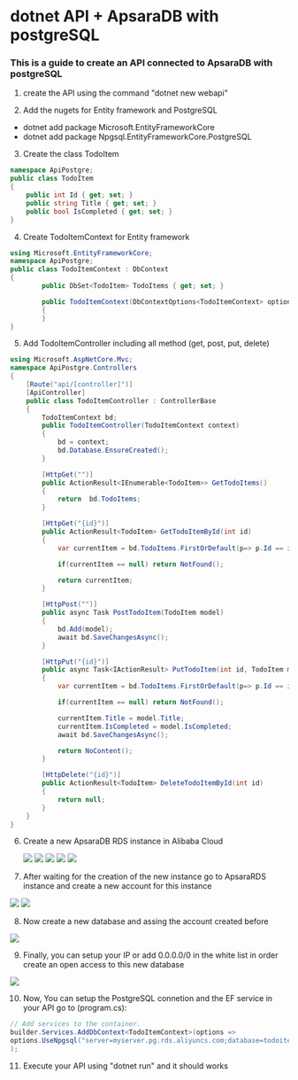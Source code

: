 # dotnet API + ApsaraDB with postgreSQL

### This is a guide to create an API connected to ApsaraDB with postgreSQL

1. create the API using the command "dotnet new webapi"

2. Add the nugets for Entity framework and PostgreSQL

- dotnet add package Microsoft.EntityFrameworkCore
- dotnet add package Npgsql.EntityFrameworkCore.PostgreSQL

3. Create the class TodoItem

```csharp
namespace ApiPostgre;
public class TodoItem
{
    public int Id { get; set; }
    public string Title { get; set; }
    public bool IsCompleted { get; set; }
}

```

4. Create TodoItemContext for Entity framework

```csharp
using Microsoft.EntityFrameworkCore;
namespace ApiPostgre;
public class TodoItemContext : DbContext
{    
        public DbSet<TodoItem> TodoItems { get; set; }

        public TodoItemContext(DbContextOptions<TodoItemContext> options) : base(options) 
        {
        }        
}
```

5. Add TodoItemController including all method (get, post, put, delete)

```csharp
using Microsoft.AspNetCore.Mvc;
namespace ApiPostgre.Controllers
{
    [Route("api/[controller]")]
    [ApiController]
    public class TodoItemController : ControllerBase
    {
        TodoItemContext bd;
        public TodoItemController(TodoItemContext context)
        {
            bd = context;
            bd.Database.EnsureCreated();
        }

        [HttpGet("")]
        public ActionResult<IEnumerable<TodoItem>> GetTodoItems()
        {
            return  bd.TodoItems;
        }

        [HttpGet("{id}")]
        public ActionResult<TodoItem> GetTodoItemById(int id)
        {
            var currentItem = bd.TodoItems.FirstOrDefault(p=> p.Id == id);

            if(currentItem == null) return NotFound();

            return currentItem;
        }

        [HttpPost("")]
        public async Task PostTodoItem(TodoItem model)
        {
            bd.Add(model);
            await bd.SaveChangesAsync();
        }

        [HttpPut("{id}")]
        public async Task<IActionResult> PutTodoItem(int id, TodoItem model)
        {
            var currentItem = bd.TodoItems.FirstOrDefault(p=> p.Id == id);

            if(currentItem == null) return NotFound();

            currentItem.Title = model.Title;
            currentItem.IsCompleted = model.IsCompleted;
            await bd.SaveChangesAsync();

            return NoContent();
        }

        [HttpDelete("{id}")]
        public ActionResult<TodoItem> DeleteTodoItemById(int id)
        {
            return null;
        }
    }
}
```

6. Create a new ApsaraDB RDS instance in Alibaba Cloud

    ![](https://mteheran.files.wordpress.com/2021/10/alibabacloudrds.png)
![](https://mteheran.files.wordpress.com/2021/10/alibabacloudcreateinsance.png)
![](https://mteheran.files.wordpress.com/2021/10/alibabacloudposgrest.png)
![](https://mteheran.files.wordpress.com/2021/10/alibabacloud20gb.png)
![](https://mteheran.files.wordpress.com/2021/10/alibabacloudpaynow.png)

1. After waiting for the creation of the new instance go to ApsaraRDS instance and create a new account for this instance

![](https://mteheran.files.wordpress.com/2021/10/alibabacloudinstanses.png)
![](https://mteheran.files.wordpress.com/2021/10/alibabacloudaccount.png)


8. Now create a new database and assing the account created before
   
![](https://mteheran.files.wordpress.com/2021/10/alibabacloudcreatedatabase.png)


9. Finally, you can setup your IP or add 0.0.0.0/0 in the white list in order create an open access to this new database

![](https://mteheran.files.wordpress.com/2021/10/alibabacloudipsecurity.png)

10. Now, You can setup the PostgreSQL connetion and the EF service in your API go to (program.cs):

```csharp
// Add services to the container.
builder.Services.AddDbContext<TodoItemContext>(options => 
options.UseNpgsql("server=myserver.pg.rds.aliyuncs.com;database=todoitems;user id=user_1;password=mypassword")
);

```

11. Execute your API using "dotnet run" and it should works